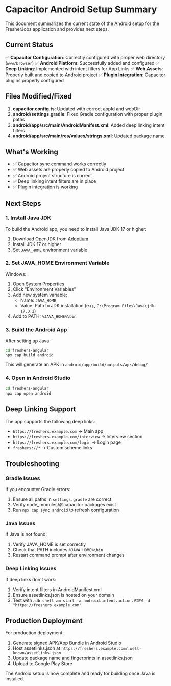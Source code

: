 # Capacitor Android Setup Summary

This document summarizes the current state of the Android setup for the FresherJobs application and provides next steps.

## Current Status

✅ **Capacitor Configuration**: Correctly configured with proper web directory (`www/browser`)
✅ **Android Platform**: Successfully added and configured
✅ **Deep Linking**: Implemented with intent filters for App Links
✅ **Web Assets**: Properly built and copied to Android project
✅ **Plugin Integration**: Capacitor plugins properly configured

## Files Modified/Fixed

1. **capacitor.config.ts**: Updated with correct appId and webDir
2. **android/settings.gradle**: Fixed Gradle configuration with proper plugin paths
3. **android/app/src/main/AndroidManifest.xml**: Added deep linking intent filters
4. **android/app/src/main/res/values/strings.xml**: Updated package name

## What's Working

- ✅ Capacitor sync command works correctly
- ✅ Web assets are properly copied to Android project
- ✅ Android project structure is correct
- ✅ Deep linking intent filters are in place
- ✅ Plugin integration is working

## Next Steps

### 1. Install Java JDK
To build the Android app, you need to install Java JDK 17 or higher:

1. Download OpenJDK from [Adoptium](https://adoptium.net/)
2. Install JDK 17 or higher
3. Set `JAVA_HOME` environment variable

### 2. Set JAVA_HOME Environment Variable
Windows:
1. Open System Properties
2. Click "Environment Variables"
3. Add new system variable:
   - Name: `JAVA_HOME`
   - Value: Path to JDK installation (e.g., `C:\Program Files\Java\jdk-17.0.2`)
4. Add to PATH: `%JAVA_HOME%\bin`

### 3. Build the Android App
After setting up Java:

```bash
cd freshers-angular
npx cap build android
```

This will generate an APK in `android/app/build/outputs/apk/debug/`

### 4. Open in Android Studio
```bash
cd freshers-angular
npx cap open android
```

## Deep Linking Support

The app supports the following deep links:

- `https://freshers.example.com` → Main app
- `https://freshers.example.com/interview` → Interview section
- `https://freshers.example.com/login` → Login page
- `freshers://*` → Custom scheme links

## Troubleshooting

### Gradle Issues
If you encounter Gradle errors:
1. Ensure all paths in `settings.gradle` are correct
2. Verify node_modules/@capacitor packages exist
3. Run `npx cap sync android` to refresh configuration

### Java Issues
If Java is not found:
1. Verify JAVA_HOME is set correctly
2. Check that PATH includes `%JAVA_HOME%\bin`
3. Restart command prompt after environment changes

### Deep Linking Issues
If deep links don't work:
1. Verify intent filters in AndroidManifest.xml
2. Ensure assetlinks.json is hosted on your domain
3. Test with `adb shell am start -a android.intent.action.VIEW -d "https://freshers.example.com"`

## Production Deployment

For production deployment:
1. Generate signed APK/App Bundle in Android Studio
2. Host assetlinks.json at `https://freshers.example.com/.well-known/assetlinks.json`
3. Update package name and fingerprints in assetlinks.json
4. Upload to Google Play Store

The Android setup is now complete and ready for building once Java is installed.